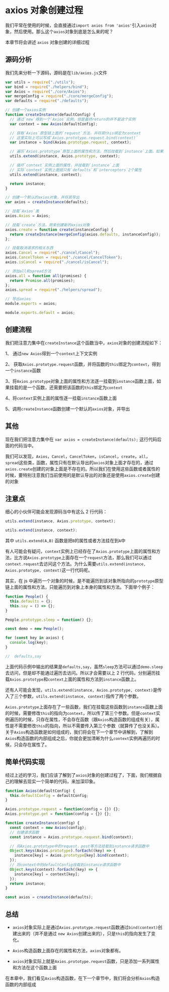 # axios 对象创建过程

我们平常在使用的时候，会直接通过`import axios from 'axios'`引入`axios`对象，然后使用。那么这个`axios`对象到底是怎么来的呢？

本章节将会讲述 `axios` 对象创建的详细过程

## 源码分析

我们先来分析一下源码，源码是在`lib/axios.js`文件

```javascript
var utils = require("./utils");
var bind = require("./helpers/bind");
var Axios = require("./core/Axios");
var mergeConfig = require("./core/mergeConfig");
var defaults = require("./defaults");

// 创建一个axios实例
function createInstance(defaultConfig) {
  // 通过`new`得到一个`Axios`实例，但是最终return的并不是这个实例
  var context = new Axios(defaultConfig);

  // 获取`Axios`原型链上面的`request`方法，并将其this绑定为context
  // 这里实际上可以写成`Axios.prototype.request.bind(context)`
  var instance = bind(Axios.prototype.request, context);

  // 遍历`Axios.prototype`原型上面的属性和方法，然后挂载到`instance`上面。如果是方法就需要将`this`绑定为`context`
  utils.extend(instance, Axios.prototype, context);

  // 循坏`context`实例上面的属性，并挂载到`instance`上面
  // 实际`context`实例上面就只有`defaults`和`interceptors`2个属性
  utils.extend(instance, context);

  return instance;
}

// 创建一个默认的axios对象，并将其导出
var axios = createInstance(defaults);

// 挂载`Axios`类
axios.Axios = Axios;

// 挂载`create`方法，用来创建新的axios对象
axios.create = function create(instanceConfig) {
  return createInstance(mergeConfig(axios.defaults, instanceConfig));
};

// 挂载取消请求的相关东西
axios.Cancel = require("./cancel/Cancel");
axios.CancelToken = require("./cancel/CancelToken");
axios.isCancel = require("./cancel/isCancel");

// 添加all和spread方法
axios.all = function all(promises) {
  return Promise.all(promises);
};
axios.spread = require("./helpers/spread");

// 导出axios
module.exports = axios;

module.exports.default = axios;
```

## 创建流程

我们把注意力集中在`createInstance`这个函数当中，`axios`对象的创建流程如下：

1、 通过`new Axios`得到一个`context`上下文实例

2、 获取`Axios.prototype.request`函数，并将函数的`this`绑定为`context`，得到一个`instance`函数

3、将`Axios.prototype`对象上面的属性和方法逐一挂载到`instance`函数上面，如果挂载的是一个函数，还需要把该函数的`this`绑定为`context`

4、将`context`实例上面的属性逐一挂载`instance`函数上面

5、调用`createInstance`函数创建一个默认的`axios`对象，并导出

## 其他

现在我们把注意力集中在 `var axios = createInstance(defaults);` 这行代码后面的代码当中。

我们可以发现，`Axios`，`Cancel`，`CancelToken`，`isCancel`，`create`，`all`，`spread`这些类，函数，属性只有在默认导出的`axios`对象上面才存在的，通过`axios.create`创建的对象上面是不存在的。所以我们在使用这些函数或者属性的时候，要特别注意我们当前使用的是默认导出的对象还是使用`axios.create`创建的对象

## 注意点

细心的小伙伴可能会发现源码当中有这么 2 行代码：

```javascript
utils.extend(instance, Axios.prototype, context);

utils.extend(instance, context);
```

其中 `utils.extend(A,B)` 函数是把`B`的属性或者方法挂在到`A`中

有人可能会有疑问，`context`实例上已经存在了`Axios.prototype`上面的属性和方法，比方说`Axios.prototype`上面存在一个`request`方法，那么我们可以通过`context.request`去访问这个方法。为什么需要`utils.extend(instance, Axios.prototype, context)`这一行代码呢。

其实，在 js 中遍历一个对象的时候，是不能遍历到该对象所指向的`prototype`原型链上面的属性和方法，只能遍历到对象上本身的属性和方法。下面举个例子：

```javascript
function People() {
  this.defaults = {};
  this.say = () => {};
}

People.prototype.sleep = function() {};

const demo = new People();

for (const key in axios) {
  console.log(key);
}

//  defaults,say
```

上面代码示例中输出的结果是`defaults,say`，虽然`sleep`方法可以通过`demo.sleep`去访问，但是却不能通过遍历去访问。所以才会需要以上 2 行代码，分别遍历挂载`Axios.prototype`和`context`上面的属性和方法到`instance`函数上。

还有人可能会发现，`utils.extend(instance, Axios.prototype, context)`是传入了三个参数，`utils.extend(instance, context)`指传了两个参数。

`Axios.prototype`上面存在了一些函数，我们在挂载这些函数到`instance`函数上面的时候，需要修改`this`的指向为`context`，所以传了第三个参数。但是`context`实例遍历的时候，只存在属性，不会存在函数（跟`Axios`构造函数的组成有关），属性是不需要修改`this`的指向，所以不需要传入第三个参数（就算传了也没关系）。关于`Axios`构造函数是如何组成的，我们将会在下一个章节中讲解到，了解到`Axios`构造函数的内部组成之后，你就会更加清晰为什么`context`实例再遍历的时候，只会存在属性了。

## 简单代码实现

经过上述的学习，我们应该了解到了`axios`对象的创建过程了，下面，我们根据自己的理解去现实一个简单的代码，来加深印象。

```javascript
function Axios(defaultConfig) {
  this.defaultConfig = defaultConfig;
}

Axios.prototype.request = function(config = {}) {};
Axios.prototype.get = function(config = {}) {};

function createInstance(config) {
  const context = new Axios(config);
  // 创建请求函数
  const instance = Axios.prototype.request.bind(context);

  // 将Axios.prototype中的request，post等方法挂载到instance请求函数中
  Object.keys(Axios.prototype).forEach((key) => {
    instance[key] = Axios.prototype[key].bind(context);
  });
  // 将context中的defaultConfig挂载到instance请求函数中
  Object.keys(context).forEach((key) => {
    instance[key] = context[key];
  });
  return instance;
}

const axios = createInstance(defaults);
```

## 总结

- `axios`对象实际上是通过`Axios.prototype.request`函数通过`bind(context)`创建出来的（并不是通过 `new Axios`创建出来的），只是`this`的指向发生了变化。

- `Axios`构造函数上面存在的属性和方法，`axios`对象都有。

- `axios`对象实际上就是`Axios.prototype.request`函数，只是添加一系列属性和方法在这个函数上面

在本章中，我们看见`Axios`构造函数，在下一个章节中，我们将会分析`Axios`构造函数的内部组成
